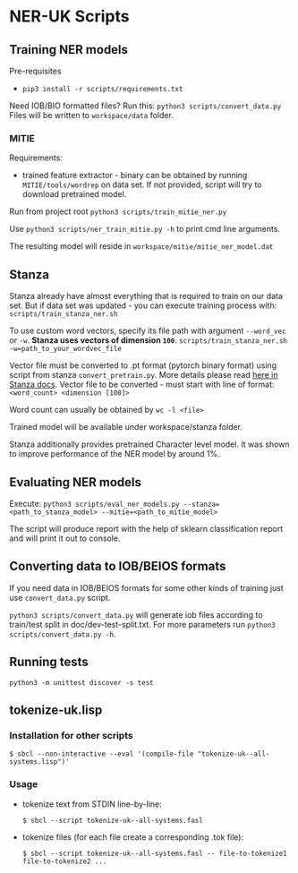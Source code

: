 # NER-UK Scripts

## Training NER models

Pre-requisites
* `pip3 install -r scripts/requirements.txt`

Need IOB/BIO formatted files? Run this: `python3 scripts/convert_data.py`
Files will be written to `workspace/data` folder.

### MITIE
Requirements:
* trained feature extractor - binary can be obtained by running `MITIE/tools/wordrep` on data set. If not provided, script will try to download pretrained model.

Run from project root
`python3 scripts/train_mitie_ner.py`

Use `python3 scripts/ner_train_mitie.py -h` to print cmd line arguments.

The resulting model will reside in `workspace/mitie/mitie_ner_model.dat`

## Stanza
Stanza already have almost everything that is required to train on our data set. But if data set was updated - you can execute training process with: `scripts/train_stanza_ner.sh`

To use custom word vectors, specify its file path with argument `--word_vec` or `-w`. **Stanza uses vectors of dimension `100`**. 
`scripts/train_stanza_ner.sh -w=path_to_your_wordvec_file`

Vector file must be converted to .pt format (pytorch binary format) using script from stanza `convert_pretrain.py`. More details please read [here in Stanza docs](https://stanfordnlp.github.io/stanza/word_vectors.html).
Vector file to be converted - must start with line of format: `<word_count> <dimension [100]>`

Word count can usually be obtained by `wc -l <file>`

Trained model will be available under workspace/stanza folder.

Stanza additionally provides pretrained Character level model. It was shown to improve performance of the NER model by around 1%.

## Evaluating NER models
Execute: `python3 scripts/eval_ner_models.py --stanza=<path_to_stanza_model> --mitie=<path_to_mitie_model>`

The script will produce report with the help of sklearn classification report and will print it out to console.

## Converting data to IOB/BEIOS formats
If you need data in IOB/BEIOS formats for some other kinds of training just use `convert_data.py` script.

`python3 scripts/convert_data.py` will generate iob files according to train/test split in doc/dev-test-split.txt.
For more parameters run `python3 scripts/convert_data.py -h`.

## Running tests
```shell
python3 -m unittest discover -s test
```

## tokenize-uk.lisp


### Installation for other scripts

```
$ sbcl --non-interactive --eval '(compile-file "tokenize-uk--all-systems.lisp")'
```

### Usage

- tokenize text from STDIN line-by-line:

    ```
    $ sbcl --script tokenize-uk--all-systems.fasl
    ```

- tokenize files (for each file create a corresponding .tok file):

    ```
    $ sbcl --script tokenize-uk--all-systems.fasl -- file-to-tokenize1 file-to-tokenize2 ...
    ```
